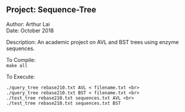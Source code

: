 ## Project: Sequence-Tree
Author: Arthur Lai  
Date: October 2018

Description: An academic project on AVL and BST trees using enzyme sequences.


To Compile:<br>
`make all`

To Execute:<br>
```
./query_tree rebase210.txt AVL < filename.txt <br>
./query_tree rebase210.txt BST < filename.txt <br>
./test_tree rebase210.txt sequences.txt AVL <br>
./test_tree rebase210.txt sequences.txt BST
```
